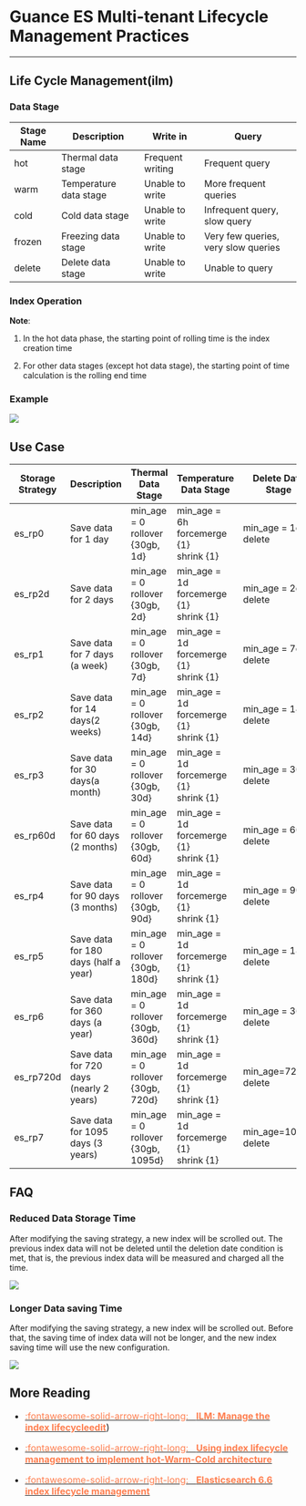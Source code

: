 # Guance ES Multi-tenant Lifecycle Management Practices
---


## Life Cycle Management(ilm) 


### Data Stage

| **Stage Name** | **Description** | **Write in** | **Query** |
| --- | --- | --- | --- |
| hot | Thermal data stage | Frequent writing | Frequent query |
| warm | Temperature data stage | Unable to write | More frequent queries |
| cold | Cold data stage | Unable to write | Infrequent query, slow query |
| frozen | Freezing data stage | Unable to write | Very few queries, very slow queries |
| delete | Delete data stage | Unable to write | Unable to query |


### Index Operation

**Note**:

1. In the hot data phase, the starting point of rolling time is the index creation time

2. For other data stages (except hot data stage), the starting point of time calculation is the rolling end time

### Example

![](../img/es-1.png)

## Use Case


| **Storage Strategy** | **Description** | **Thermal Data Stage** | **Temperature Data Stage** | **Delete Data Stage** |
| --- | --- | --- | --- | --- |
| es_rp0 | Save data for 1 day | min_age = 0<br />rollover {30gb, 1d}  | min_age = 6h<br />forcemerge {1}<br />shrink {1} | min_age = 1d <br />delete |
| es_rp2d | Save data for 2 days | min_age = 0<br />rollover {30gb, 2d} | min_age = 1d<br />forcemerge {1}<br />shrink {1} | min_age = 2d <br />delete |
| es_rp1 | Save data for 7 days (a week) | min_age = 0<br />rollover {30gb, 7d}  | min_age = 1d<br />forcemerge {1}<br />shrink {1} | min_age = 7d <br />delete |
| es_rp2 | Save data for 14 days(2 weeks) | min_age = 0<br />rollover {30gb, 14d} | min_age = 1d<br />forcemerge {1}<br />shrink {1} | min_age = 14d <br />delete |
| es_rp3 | Save data for 30 days(a month) | min_age = 0<br />rollover {30gb, 30d} | min_age = 1d<br />forcemerge {1}<br />shrink {1} | min_age = 30d <br />delete |
| es_rp60d | Save data for 60 days (2 months) | min_age = 0<br />rollover {30gb, 60d} | min_age = 1d<br />forcemerge {1}<br />shrink {1} | min_age = 60d <br />delete |
| es_rp4 | Save data for 90 days (3 months) | min_age = 0<br />rollover {30gb, 90d} | min_age = 1d<br />forcemerge {1}<br />shrink {1} | min_age = 90d <br />delete |
| es_rp5 | Save data for 180 days (half a year) | min_age = 0<br />rollover {30gb, 180d} | min_age = 1d<br />forcemerge {1}<br />shrink {1} | min_age = 180d <br />delete |
| es_rp6 | Save data for 360 days (a year) | min_age = 0<br />rollover {30gb, 360d} | min_age = 1d<br />forcemerge {1}<br />shrink {1} | min_age = 360d <br />delete |
| es_rp720d | Save data for 720 days (nearly 2 years) | min_age = 0<br />rollover {30gb, 720d} | min_age = 1d<br />forcemerge {1}<br />shrink {1} | min_age=720d <br />delete |
| es_rp7 | Save data for 1095 days (3 years) | min_age = 0<br />rollover {30gb, 1095d} | min_age = 1d<br />forcemerge {1}<br />shrink {1} | min_age=1095d <br />delete |


## FAQ

### Reduced Data Storage Time

After modifying the saving strategy, a new index will be scrolled out. The previous index data will not be deleted until the deletion date condition is met, that is, the previous index data will be measured and charged all the time.

![](../img/image.png)

### Longer Data saving Time

After modifying the saving strategy, a new index will be scrolled out. Before that, the saving time of index data will not be longer, and the new index saving time will use the new configuration.

![](../img/image_0.png)

## More Reading

<font size=3>

<div class="grid cards" markdown>


- [<font color="coral"> :fontawesome-solid-arrow-right-long: &nbsp; **ILM: Manage the index lifecycleedit**</font>](https://www.elastic.co/guide/en/elasticsearch/reference/current/index-lifecycle-management.html))

</div>



<div class="grid cards" markdown>


- [<font color="coral"> :fontawesome-solid-arrow-right-long: &nbsp; **Using index lifecycle management to implement hot-Warm-Cold architecture**</font>](https://www.elastic.co/cn/blog/implementing-hot-warm-cold-in-elasticsearch-with-index-lifecycle-management)

</div>



<div class="grid cards" markdown>


- [<font color="coral"> :fontawesome-solid-arrow-right-long: &nbsp; **Elasticsearch 6.6 index lifecycle management**</font>](https://elasticsearch.cn/article/6358)

</div>

</font>




